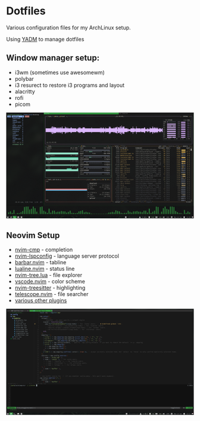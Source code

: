 # Dotfiles

Various configuration files for my ArchLinux setup.

Using [YADM](https://yadm.io/) to manage dotfiles

## Window manager setup:
- i3wm (sometimes use awesomewm)
- polybar
- i3 resurect to restore i3 programs and layout
- alacritty
- rofi
- picom

![i3wm setup](https://github.com/member87/dotfiles/blob/main/.config/yadm/media/window_manger.png?raw=true)


## Neovim Setup
- [nvim-cmp](https://github.com/hrsh7th/nvim-cmp) - completion 
- [nvim-lspconfig](https://github.com/neovim/nvim-lspconfig) - language server protocol
- [barbar.nvim](https://github.com/romgrk/barbar.nvim) - tabline
- [lualine.nvim](https://github.com/nvim-lualine/lualine.nvim) - status line
- [nvim-tree.lua](https://github.com/kyazdani42/nvim-tree.lua) - file explorer
- [vscode.nvim](https://github.com/Mofiqul/vscode.nvim) - color scheme
- [nvim-treesitter](https://github.com/nvim-treesitter/nvim-treesitter) - highlighting
- [telescope.nvim](https://github.com/nvim-telescope/telescope.nvim) - file searcher
- [various other plugins](https://github.com/member87/dotfiles/blob/main/.config/nvim/config/plugins.vim)

![neovim_setup](https://github.com/member87/dotfiles/blob/main/.config/yadm/media/neovim.png?raw=true)
